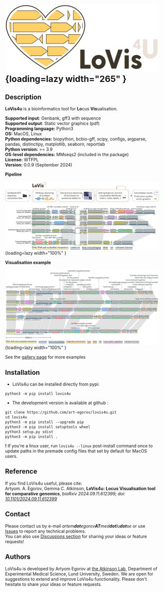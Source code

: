 
# ![logo](img/lovis4u_logo.png){loading=lazy width="265" }  
## Description

**LoVis4u** is a bioinformatics tool for **Lo**cus **Vis**ualisation.

**Supported input**: Genbank, gff3 with sequence    
**Supported output**: Static vector graphics (pdf)   
**Programming language:** Python3   
**OS:** MacOS, Linux  
**Python dependencies:** biopython, bcbio-gff, scipy, configs, argparse, pandas, distinctipy, matplotlib, seaborn, reportlab  
**Python version:** >= 3.9  
**OS-level dependencies:** MMseqs2 (included in the package)  
**License:** WTFPL  
**Version:** 0.0.9 (September 2024)



**Pipeline**

![pipeline](img/lovis4u_pipeline.png){loading=lazy width="100%" }  


**Visualisation example**

![visex](img/lovis4u_default_hl_A4p2.png){loading=lazy width="100%" }  


See the [gallery page](https://art-egorov.github.io/lovis4u/Gallery/gallery/) for more examples

## Installation

- LoVis4u can be installed directly from pypi:

```
python3 -m pip install lovis4u
```

- The development version is available at github :

```
git clone https://github.com/art-egorov/lovis4u.git
cd lovis4u
python3 -m pip install --upgrade pip
python3 -m pip install setuptools wheel
python3 setup.py sdist
python3 -m pip install .
```

**!** If you're a linux user, run `lovis4u --linux` post-install command once to update paths in the premade config files that set by default for MacOS users.


## Reference 

If you find LoVis4u useful, please cite:  
Artyom. A. Egorov, Gemma C. Atkinson, **LoVis4u: Locus Visualisation tool for comparative genomics**, *bioRxiv 2024.09.11.612399; doi: [10.1101/2024.09.11.612399](https://doi.org/10.1101/2024.09.11.612399)*


## Contact 

Please contact us by e-mail _artem**dot**egorov**AT**med**dot**lu**dot**se_ or use [Issues](https://github.com/art-egorov/lovis4u/issues?q=) to report any technical problems.  
You can also use [Discussions section](https://github.com/art-egorov/lovis4u/discussions) for sharing your ideas or feature requests! 

## Authors 

LoVis4u is developed by Artyom Egorov at [the Atkinson Lab](https://atkinson-lab.com), Department of Experimental Medical Science, Lund University, Sweden. We are open for suggestions to extend and improve LoVis4u functionality. Please don't hesitate to share your ideas or feature requests.

